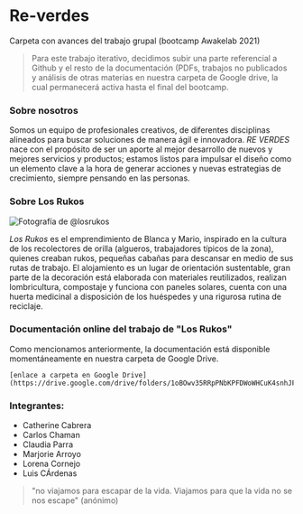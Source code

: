 # Re-verdes
Carpeta con avances del trabajo grupal (bootcamp Awakelab 2021)


>Para este trabajo iterativo, decidimos subir una parte referencial a Github y el resto de la documentación (PDFs, trabajos no publicados y análisis de otras materias en nuestra carpeta de Google drive, la cual permanecerá activa hasta el final del bootcamp.


### Sobre nosotros

Somos un equipo de profesionales creativos, de diferentes disciplinas alineados para buscar soluciones de manera ágil e innovadora. *RE VERDES* nace con el propósito de ser un aporte al mejor desarrollo de nuevos y mejores servicios y productos; estamos listos para impulsar el diseño como un elemento clave a la hora de generar acciones y nuevas estrategias de crecimiento, siempre pensando en las personas.


### Sobre Los Rukos


![Fotografía de @losrukos](https://scontent.fscl8-1.fna.fbcdn.net/v/t1.0-9/s960x960/70012730_901821913523231_5315950738168348672_o.jpg?_nc_cat=109&ccb=2&_nc_sid=8024bb&_nc_ohc=CWrlsnsihEoAX-4Uw-B&_nc_ht=scontent.fscl8-1.fna&tp=7&oh=f865e385db1476d0384b65d6782a8ddb&oe=6026330E)

*Los Rukos* es el emprendimiento de Blanca y Mario, inspirado en la cultura de los recolectores de orilla (algueros, trabajadores típicos de la zona), quienes creaban rukos, pequeñas cabañas para descansar en medio de sus rutas de trabajo. El alojamiento es un lugar de orientación sustentable, gran parte de la decoración está elaborada con materiales reutilizados, realizan lombricultura, compostaje y funciona con paneles solares, cuenta con una huerta medicinal a disposición de los huéspedes y una rigurosa rutina de reciclaje. 


### Documentación online del trabajo de "Los Rukos"


Como mencionamos anteriormente, la documentación está disponible momentáneamente en nuestra carpeta de Google Drive.

~~~
[enlace a carpeta en Google Drive](https://drive.google.com/drive/folders/1oBOwv35RRpPNbKPFDWoWHCuK4snhJFmmXdxD)

~~~

### Integrantes:

- Catherine Cabrera 
- Carlos Chaman
- Claudia Parra
- Marjorie Arroyo
- Lorena Cornejo
- Luis CÁrdenas

> "no viajamos para escapar de la vida. Viajamos para que la vida no se nos escape" (anónimo)
